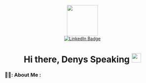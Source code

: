 <!-- ### Hi there, Denys Speaking 👋 -->
<div id="header" align="center">
  <img src="https://media.giphy.com/media/M9gbBd9nbDrOTu1Mqx/giphy.gif" width="100"/>
</div>

<div id="badges" align="center">
  <a href="https://www.linkedin.com/in/dchorny/">
  <img src="https://img.shields.io/badge/LinkedIn-blue?style=for-the-badge&logo=linkedin&logoColor=white" alt="LinkedIn Badge"/>
  </a>
</div>

<h1 align="center">
  Hi there, Denys Speaking
  <img src="https://media.giphy.com/media/hvRJCLFzcasrR4ia7z/giphy.gif" width="30px"/>
</h1>

<!-- ---  the 3 "---" creates a separator line -->

### 👨‍💻: About Me :
